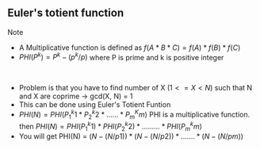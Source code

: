 ## Euler's totient function

> [!NOTE]
> - A Multiplicative function is defined as $f(A * B * C) = f(A) * f(B) * f(C)$
> - $PHI(P^k) = P^k - (p^k/p)$ where P is prime and k is positive integer
<br/>

- Problem is that you have to find number of X $(1 <= X < N)$ such that N and X are coprime -> gcd(X, N) = 1
- This can be done using Euler's Totient Funtion
- $PHI(N) = PHI(P_1^k1 * P_2^k2 * ...... * P_m^Km)$ PHI is a multiplicative function.
  then $PHI(N) = PHI(P_1^k1) * PHI(P_2^k2) * ......... * PHI(P_m^km)$
- You will get PHI(N) = $(N - (N / p1)) * (N - (N / p2)) * ....... * (N  - (N / pm))$
